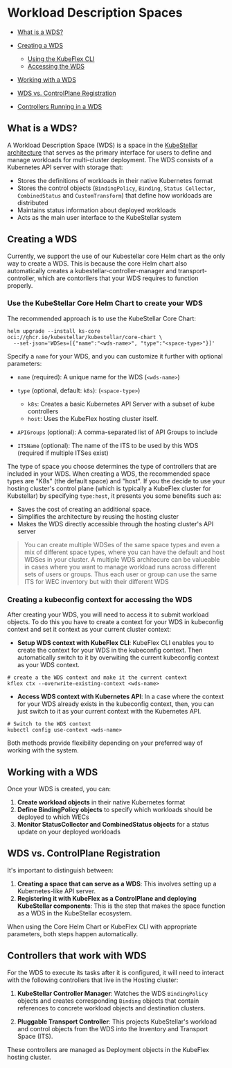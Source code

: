 # Workload Description Spaces

- [What is a WDS?](#what-is-a-wds)
- [Creating a WDS](#creating-a-wds)

  - [Using the KubeFlex CLI](#using-the-kubeflex-cli)
  - [Accessing the WDS](#accessing-the-wds)

- [Working with a WDS](#working-with-a-wds)
- [WDS vs. ControlPlane Registration](#wds-vs-controlplane-registration)
- [Controllers Running in a WDS](#controllers-running-in-a-wds)



## What is a WDS?

A Workload Description Space (WDS) is a space in the [KubeStellar architecture](architecture.md) that serves as the primary interface for users to define and manage workloads for multi-cluster deployment. The WDS consists of a Kubernetes API server with storage that:

- Stores the definitions of workloads in their native Kubernetes format
- Stores the control objects (`BindingPolicy`, `Binding`, `Status Collector`, `CombinedStatus` and `CustomTransform`) that define how workloads are distributed
- Maintains status information about deployed workloads
- Acts as the main user interface to the KubeStellar system


## Creating a WDS

Currently, we support the use of our Kubestellar core Helm chart as the only way to  create a WDS. This is because the core Helm chart also automatically creates a kubestellar-controller-manager and transport-controller, which are contorllers that your WDS requires to function properly.

### Use the KubeStellar Core Helm Chart to create your WDS

The recommended approach is to use the KubeStellar Core Chart:

```shell
helm upgrade --install ks-core oci://ghcr.io/kubestellar/kubestellar/core-chart \
  --set-json='WDSes=[{"name":"<wds-name>", "type":"<space-type>"}]'
```

Specify a `name` for your WDS, and you can customize it further with optional parameters:  

- `name` (required): A unique name for the WDS (`<wds-name>`)
- `type` (optional, default: `k8s`):  (`<space-type>`)

    - `k8s`: Creates a basic Kubernetes API Server with a subset of kube controllers
    - `host`: Uses the KubeFlex hosting cluster itself. 
    
- `APIGroups` (optional): A comma-separated list of API Groups to include
- `ITSName` (optional): The name of the ITS to be used by this WDS (required if multiple ITSes exist)

The type of space you choose determines the type of controllers that are included in your WDS. When creating a WDS, the recommended space types are "K8s" (the default space) and "host". If you the decide to use your hosting cluster's control plane (which is typically a KubeFlex cluster for Kubstellar) by specifying `type:host`, it presents you some benefits such as:

- Saves the cost of creating an additional space.
- Simplifies the architecture by reusing the hosting cluster
- Makes the WDS directly accessible through the hosting cluster's API server

> You can create multiple WDSes of the same space types and even a mix of different space types, where you can have the default and host WDSes in your cluster. A multiple WDS architecure can be valueable in cases where you want to manage workload runs across different sets of users or groups. Thus each user or group can use the same ITS for WEC inventory but with their different WDS

### Creating a kubeconfig context for accessing the WDS

After creating your WDS, you will need to access it to submit workload objects. To do this you have to create a context for your WDS in kubeconfig context and set it context as your current cluster context:

- **Setup WDS context with KubeFlex CLI**: KubeFlex CLI enables you to create the context for your WDS in the kubeconfig context. Then automatically switch to it by overwiting the current kubeconfig context as your WDS context.

```shell
# create a the WDS context and make it the current context
kflex ctx --overwrite-existing-context <wds-name>
```

- **Access WDS context with Kubernetes API**: In a case where the context for your WDS already exists in the kubeconfig context, then, you can just switch to it as your current context with the Kubernetes API. 

```shell
# Switch to the WDS context
kubectl config use-context <wds-name>
```

Both methods provide flexibility depending on your preferred way of working with the system.

## Working with a WDS

Once your WDS is created, you can:

1. **Create workload objects** in their native Kubernetes format
2. **Define BindingPolicy objects** to specify which workloads should be deployed to which WECs
3. **Monitor StatusCollector and CombinedStatus objects** for a status update on your deployed workloads

## WDS vs. ControlPlane Registration

It's important to distinguish between:

1. **Creating a space that can serve as a WDS**: This involves setting up a Kubernetes-like API server.
2. **Registering it with KubeFlex as a ControlPlane and deploying KubeStellar components**: This is the step that makes the space function as a WDS in the KubeStellar ecosystem.

When using the Core Helm Chart or KubeFlex CLI with appropriate parameters, both steps happen automatically.

## Controllers that work with WDS

For the WDS to execute its tasks after it is configured, it will need to interact with the following controllers that live in the Hosting cluster:

1. **KubeStellar Controller Manager**: Watches the WDS `BindingPolicy` objects and creates corresponding `Binding` objects that contain references to concrete workload objects and destination clusters.

2. **Pluggable Transport Controller**: This projects KubeStellar's workload and control objects from the WDS into the Inventory and Transport Space (ITS).

These controllers are managed as Deployment objects in the KubeFlex hosting cluster.


